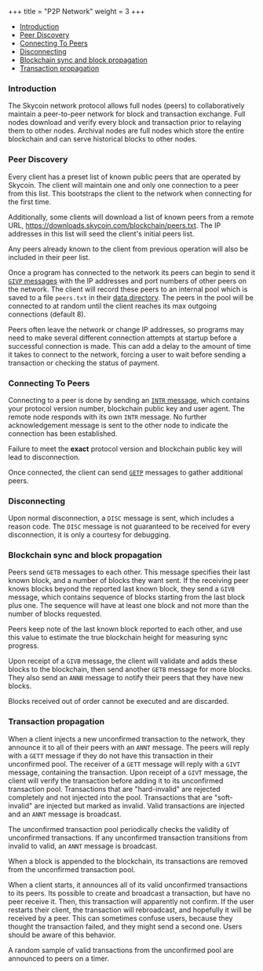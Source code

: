 +++
title = "P2P Network"
weight = 3
+++

<!-- MarkdownTOC autolink="true" bracket="round" levels="1,2,3,4,5,6" -->

- [Introduction](#introduction)
- [Peer Discovery](#peer-discovery)
- [Connecting To Peers](#connecting-to-peers)
- [Disconnecting](#disconnecting)
- [Blockchain sync and block propagation](#blockchain-sync-and-block-propagation)
- [Transaction propagation](#transaction-propagation)

<!-- /MarkdownTOC -->

### Introduction

The Skycoin network protocol allows full nodes
(peers) to collaboratively maintain a peer-to-peer network for block and
transaction exchange. Full nodes download and verify every block and transaction
prior to relaying them to other nodes. Archival nodes are full nodes which
store the entire blockchain and can serve historical blocks to other nodes.

### Peer Discovery

Every client has a preset list of known public peers that are operated by Skycoin.
The client will maintain one and only one connection to a peer from this list.
This bootstraps the client to the network when connecting for the first time.

Additionally, some clients will download a list of known peers from a remote URL,
https://downloads.skycoin.com/blockchain/peers.txt. The IP addresses in this list
will seed the client's initial peers list.

Any peers already known to the client from previous operation will also be included
in their peer list.

Once a program has connected to the network
its peers can begin to send it
[`GIVP` messages](https://github.com/SkycoinProject/skycoin/wiki/Wire-Protocol#give-peers)
with the IP addresses and port numbers of
other peers on the network.
The client will record these peers to an internal pool which is saved to a file
`peers.txt` in their
[data directory](https://github.com/SkycoinProject/skycoin/wiki/Data-directory-and-wallet-folder-locations).
The peers in the pool will be connected to at random until the client reaches its
max outgoing connections (default 8).

Peers often leave the network or change IP addresses, so
programs may need to make several different connection attempts at
startup before a successful connection is made. This can add a
delay to the amount of time it takes to connect to the
network, forcing a user to wait before sending a transaction or checking
the status of payment.

### Connecting To Peers

Connecting to a peer is done by sending an
[`INTR` message](https://github.com/SkycoinProject/skycoin/wiki/Wire-Protocol#introduction), which
contains your protocol version number, blockchain public key and user agent.
The remote node responds with its own `INTR` message. No further
acknowledgement message is sent to the other node to indicate the
connection has been established.

Failure to meet the **exact** protocol version and blockchain public key will lead to
disconnection.

Once connected, the client can send
[`GETP`](https://github.com/SkycoinProject/skycoin/wiki/Wire-Protocol#get-peers)
messages to gather additional peers.

### Disconnecting

Upon normal disconnection, a `DISC` message is sent, which includes a reason code.
The `DISC` message is not guaranteed to be received for every disconnection, it is
only a courtesy for debugging.

### Blockchain sync and block propagation

Peers send `GETB` messages to each other. This message specifies their last known block,
and a number of blocks they want sent. If the receiving peer knows blocks beyond the
reported last known block, they send a `GIVB` message,
which contains sequence of blocks starting from the last block plus one.
The sequence will have at least one block and not more than the number of blocks requested.

Peers keep note of the last known block reported to each other, and use this value to estimate
the true blockchain height for measuring sync progress.

Upon receipt of a `GIVB` message, the client will validate and adds these blocks to the blockchain,
then send another `GETB` message for more blocks. They also send an `ANNB` message to
notify their peers that they have new blocks.

Blocks received out of order cannot be executed and are discarded.

### Transaction propagation

When a client injects a new unconfirmed
transaction to the network, they announce it to all of their peers with an
`ANNT` message. The peers will reply with a `GETT` message if they do not have
this transaction in their unconfirmed pool. The receiver of a `GETT` message
will reply with a `GIVT` message, containing the transaction. Upon receipt of
a `GIVT` message, the client will verify the transaction before adding it to
its unconfirmed transaction pool.
Transactions that are "hard-invalid" are rejected completely
and not injected into the pool. Transactions that are "soft-invalid" are injected
but marked as invalid. Valid transactions are injected and an `ANNT` message is
broadcast.

The unconfirmed transaction pool periodically checks the validity of unconfirmed transactions.
If any unconfirmed transaction transitions from invalid to valid, an `ANNT` message is
broadcast.

When a block is appended to the blockchain, its transactions are removed from the unconfirmed
transaction pool.

When a client starts, it announces all of its valid unconfirmed transactions to its peers.
Its possible to create and broadcast a transaction, but have no peer receive it. Then, this
transaction will apparently not confirm. If the user restarts their client, the transaction
will rebroadcast, and hopefully it will be received by a peer. This can sometimes confuse users,
because they thought the transaction failed, and they might send a second one. Users should be aware
of this behavior.

A random sample of valid transactions from the unconfirmed pool are announced to peers
on a timer.
